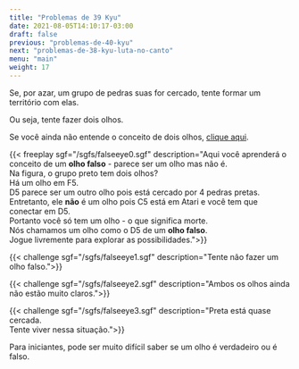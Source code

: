 ```yaml
---
title: "Problemas de 39 Kyu"
date: 2021-08-05T14:10:17-03:00
draft: false
previous: "problemas-de-40-kyu"
next: "problemas-de-38-kyu-luta-no-canto"
menu: "main"
weight: 17
---
```


Se, por azar, um grupo de pedras suas for cercado, tente formar um território com elas.

Ou seja, tente fazer dois olhos.

Se você ainda não entende o conceito de dois olhos, [clique aqui](/fazendo-dois-olhos).

{{< freeplay sgf="/sgfs/falseeye0.sgf" description="Aqui você aprenderá o conceito de um <strong>olho falso</strong> - parece ser um olho mas não é.<br />Na figura, o grupo preto tem dois olhos?<br />Há um olho em F5.<br />D5 parece ser um outro olho pois está cercado por 4 pedras pretas.<br />Entretanto, ele <strong>não</strong> é um olho pois C5 está em Atari e você tem que conectar em D5.<br />Portanto você só tem um olho - o que significa morte.<br />Nós chamamos um olho como o D5 de um <strong>olho falso</strong>.<br />Jogue livremente para explorar as possibilidades.">}} 

{{< challenge sgf="/sgfs/falseeye1.sgf" description="Tente não fazer um olho falso.">}} 

{{< challenge sgf="/sgfs/falseeye2.sgf" description="Ambos os olhos ainda não estão muito claros.">}} 

{{< challenge sgf="/sgfs/falseeye3.sgf" description="Preta está quase cercada.<br />Tente viver nessa situação.">}} 

Para iniciantes, pode ser muito difícil saber se um olho é verdadeiro ou é falso.

